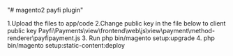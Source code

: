 "# magento2 payfi plugin" 

1.Upload the files to app/code
2.Change public key in the file below to client public key
 Payfi\Payments\view\frontend\web\js\view\payment\method-renderer\payfipayment.js
3. Run php bin/magento setup:upgrade
4. php bin/magento setup:static-content:deploy
